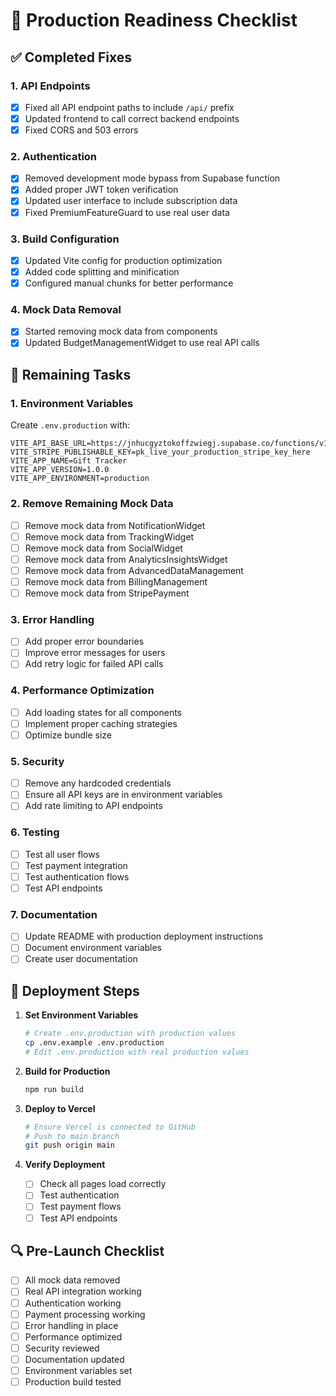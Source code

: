 # 🚀 Production Readiness Checklist

## ✅ Completed Fixes

### 1. API Endpoints
- [x] Fixed all API endpoint paths to include `/api/` prefix
- [x] Updated frontend to call correct backend endpoints
- [x] Fixed CORS and 503 errors

### 2. Authentication
- [x] Removed development mode bypass from Supabase function
- [x] Added proper JWT token verification
- [x] Updated user interface to include subscription data
- [x] Fixed PremiumFeatureGuard to use real user data

### 3. Build Configuration
- [x] Updated Vite config for production optimization
- [x] Added code splitting and minification
- [x] Configured manual chunks for better performance

### 4. Mock Data Removal
- [x] Started removing mock data from components
- [x] Updated BudgetManagementWidget to use real API calls

## 🔧 Remaining Tasks

### 1. Environment Variables
Create `.env.production` with:
```
VITE_API_BASE_URL=https://jnhucgyztokoffzwiegj.supabase.co/functions/v1
VITE_STRIPE_PUBLISHABLE_KEY=pk_live_your_production_stripe_key_here
VITE_APP_NAME=Gift Tracker
VITE_APP_VERSION=1.0.0
VITE_APP_ENVIRONMENT=production
```

### 2. Remove Remaining Mock Data
- [ ] Remove mock data from NotificationWidget
- [ ] Remove mock data from TrackingWidget
- [ ] Remove mock data from SocialWidget
- [ ] Remove mock data from AnalyticsInsightsWidget
- [ ] Remove mock data from AdvancedDataManagement
- [ ] Remove mock data from BillingManagement
- [ ] Remove mock data from StripePayment

### 3. Error Handling
- [ ] Add proper error boundaries
- [ ] Improve error messages for users
- [ ] Add retry logic for failed API calls

### 4. Performance Optimization
- [ ] Add loading states for all components
- [ ] Implement proper caching strategies
- [ ] Optimize bundle size

### 5. Security
- [ ] Remove any hardcoded credentials
- [ ] Ensure all API keys are in environment variables
- [ ] Add rate limiting to API endpoints

### 6. Testing
- [ ] Test all user flows
- [ ] Test payment integration
- [ ] Test authentication flows
- [ ] Test API endpoints

### 7. Documentation
- [ ] Update README with production deployment instructions
- [ ] Document environment variables
- [ ] Create user documentation

## 🚀 Deployment Steps

1. **Set Environment Variables**
   ```bash
   # Create .env.production with production values
   cp .env.example .env.production
   # Edit .env.production with real production values
   ```

2. **Build for Production**
   ```bash
   npm run build
   ```

3. **Deploy to Vercel**
   ```bash
   # Ensure Vercel is connected to GitHub
   # Push to main branch
   git push origin main
   ```

4. **Verify Deployment**
   - [ ] Check all pages load correctly
   - [ ] Test authentication
   - [ ] Test payment flows
   - [ ] Test API endpoints

## 🔍 Pre-Launch Checklist

- [ ] All mock data removed
- [ ] Real API integration working
- [ ] Authentication working
- [ ] Payment processing working
- [ ] Error handling in place
- [ ] Performance optimized
- [ ] Security reviewed
- [ ] Documentation updated
- [ ] Environment variables set
- [ ] Production build tested 